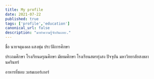 ```yaml
---
title: My profile
date: 2021-07-22
published: true
tags: ['profile','education']
canonical_url: false
description: "มาทำความรู้จักกันเถอะ."
---
```

ชื่อ นายจตุมงคล แสงพุ่ม
ประวัติการศึกษา

ประถมศึกษา   โรงเรียนดรุณศึกษา
มัธยมศึกษา    โรงเรียนสตรทุ่งสง
ปัจจุบัน       มหาวิทยาลัยสงขลานครินทร์

อาหารที่ชอบ :แฮมเบอร์เกอร์